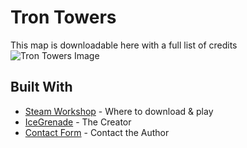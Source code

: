 # Tron Towers

This map is downloadable here with a full list of credits
![Tron Towers Image](https://steamuserimages-a.akamaihd.net/ugc/159154018273754308/E8EFD6C695403FF633E8368D575796A931B296D8/)

## Built With

* [Steam Workshop](https://steamcommunity.com/sharedfiles/filedetails/?id=873798433) - Where to download & play
* [IceGrenade](https://www.youtube.com/IceGrenade) - The Creator
* [Contact Form](https://docs.google.com/forms/d/e/1FAIpQLSeCJkkgTUAjFjMhckdA7m0d_j_SEVmuHlSsjpW6ZTk-bCtIjQ/viewform?usp=pp_url&entry.1289487558=Just+to+say+Hi) - Contact the Author
